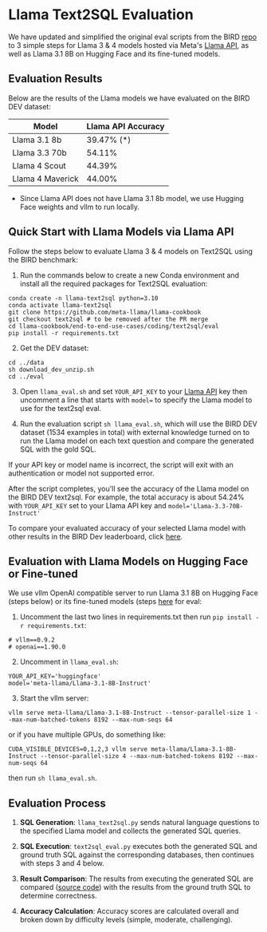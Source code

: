 # Llama Text2SQL Evaluation

We have updated and simplified the original eval scripts from the BIRD [repo](https://github.com/AlibabaResearch/DAMO-ConvAI/tree/main/bird) to 3 simple steps for Llama 3 & 4 models hosted via Meta's [Llama API](https://llama.developer.meta.com), as well as Llama 3.1 8B on Hugging Face and its fine-tuned models.

## Evaluation Results

Below are the results of the Llama models we have evaluated on the BIRD DEV dataset:

| Model                  | Llama API Accuracy |
|------------------------|--------------------|
| Llama 3.1 8b           | 39.47% (*)         |
| Llama 3.3 70b          | 54.11%             |
| Llama 4 Scout          | 44.39%             |
| Llama 4 Maverick       | 44.00%             |

- Since Llama API does not have Llama 3.1 8b model, we use Hugging Face weights and vllm to run locally.

## Quick Start with Llama Models via Llama API

Follow the steps below to evaluate Llama 3 & 4 models on Text2SQL using the BIRD benchmark:

1. Run the commands below to create a new Conda environment and install all the required packages for Text2SQL evaluation:

```
conda create -n llama-text2sql python=3.10
conda activate llama-text2sql
git clone https://github.com/meta-llama/llama-cookbook
git checkout text2sql # to be removed after the PR merge
cd llama-cookbook/end-to-end-use-cases/coding/text2sql/eval
pip install -r requirements.txt
```

2. Get the DEV dataset:
```
cd ../data
sh download_dev_unzip.sh
cd ../eval
```

3. Open `llama_eval.sh` and set `YOUR_API_KEY` to your [Llama API](https://llama.developer.meta.com/) key then uncomment a line that starts with `model=` to specify the Llama model to use for the text2sql eval.

4. Run the evaluation script `sh llama_eval.sh`, which will use the BIRD DEV dataset (1534 examples in total) with external knowledge turned on to run the Llama model on each text question and compare the generated SQL with the gold SQL.

If your API key or model name is incorrect, the script will exit with an authentication or model not supported error.

After the script completes, you'll see the accuracy of the Llama model on the BIRD DEV text2sql. For example, the total accuracy is about 54.24% with `YOUR_API_KEY` set to your Llama API key and `model='Llama-3.3-70B-Instruct'`

To compare your evaluated accuracy of your selected Llama model with other results in the BIRD Dev leaderboard, click [here](https://bird-bench.github.io/).

## Evaluation with Llama Models on Hugging Face or Fine-tuned

We use vllm OpenAI compatible server to run Llama 3.1 8B on Hugging Face (steps below) or its fine-tuned models (steps [here](../fine-tuning/#evaluating-the-fine-tuned-model) for eval:

1. Uncomment the last two lines in requirements.txt then run `pip install -r requirements.txt`:
```
# vllm==0.9.2
# openai==1.90.0
```

2. Uncomment in `llama_eval.sh`:
```
YOUR_API_KEY='huggingface'
model='meta-llama/Llama-3.1-8B-Instruct'
```

3. Start the vllm server:
```
vllm serve meta-llama/Llama-3.1-8B-Instruct --tensor-parallel-size 1 --max-num-batched-tokens 8192 --max-num-seqs 64
```
or if you have multiple GPUs, do something like:
```
CUDA_VISIBLE_DEVICES=0,1,2,3 vllm serve meta-llama/Llama-3.1-8B-Instruct --tensor-parallel-size 4 --max-num-batched-tokens 8192 --max-num-seqs 64
```

then run `sh llama_eval.sh`.

## Evaluation Process

1. **SQL Generation**: `llama_text2sql.py` sends natural language questions to the specified Llama model and collects the generated SQL queries.

2. **SQL Execution**: `text2sql_eval.py` executes both the generated SQL and ground truth SQL against the corresponding databases, then continues with steps 3 and 4 below.

3. **Result Comparison**: The results from executing the generated SQL are compared ([source code](text2sql_eval.py#L29)) with the results from the ground truth SQL to determine correctness.

4. **Accuracy Calculation**: Accuracy scores are calculated overall and broken down by difficulty levels (simple, moderate, challenging).
